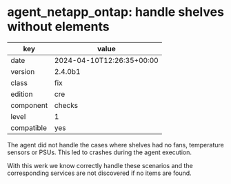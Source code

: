 [//]: # (werk v2)
# agent_netapp_ontap: handle shelves without elements

key        | value
---------- | ---
date       | 2024-04-10T12:26:35+00:00
version    | 2.4.0b1
class      | fix
edition    | cre
component  | checks
level      | 1
compatible | yes

The agent did not handle the cases where shelves had no fans, temperature sensors or PSUs.
This led to crashes during the agent execution.

With this werk we know correctly handle these scenarios and the corresponding services are not discovered if no items are found.